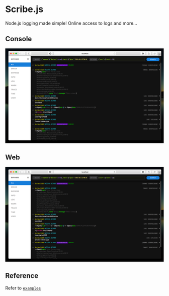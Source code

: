 # Scribe.js
Node.js logging made simple! Online access to logs and more... 

## Console
![](/screenshots/web-panel-1.png)

## Web
![](/screenshots/web-panel-1.png)

## Reference
Refer to [`examples`](/examples) 